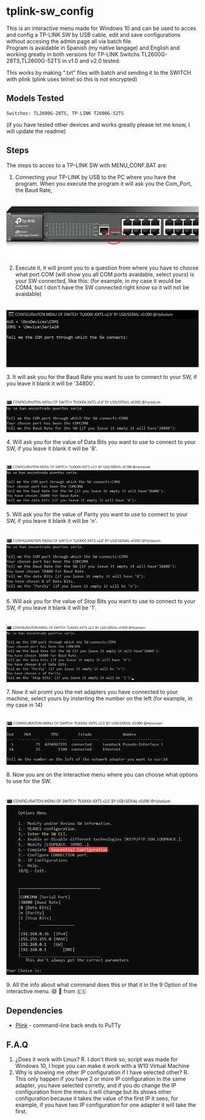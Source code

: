 # tplink-sw_config
 This is an interactive menu made for Windows 10 and can be used to acces and config a TP-LINK SW by USB cable, edit and save configurations without accesing the admin page all via batch file.  
 Program is avaidable in Spanish (my native langage) and English and working greatly in both versions for TP-LINK Switchs TL2600G-28TS,TL2600G-52TS in v1.0 and v2.0 tested.
 
 This works by making ".txt" files with batch and sending it to the SWITCH with plink (plink uses telnet so this is not encrypted)


## Models Tested

    Switches: TL2600G-28TS, TP-LINK T2600G-52TS
	
(if you have tested other devices and works greatly please let me know, I will update the readme)

## Steps
The steps to acces to a TP-LINK SW with MENU_CONF.BAT are:

1. Connecting your TP-LINK by USB to the PC where you have the program.
When you execute the program it will ask you the Com_Port, the Baud Rate,

<p align="center">
    <img src="assets/front-sw.JPG" alt="Front of the Switch" style="margin-top: 20px;">
</p>

2. Execute it, it will promt you to a question from where you have to choose what port COM (will show you all COM ports avaidable, select yours) is your SW connected, like this:
(for example, in my case it would be COM4, but I don't have the SW connected right know so it will not be avaidable)

<p align="center">
    <img src="assets/1.JPG" alt="Terminal" style="margin-top: 20px;">
</p>
3. It will ask you for the Baud Rate you want to use to connect to your SW, if you leave it blank it will be '34800'.
<p align="center">
    <img src="assets/3.PNG" alt="Terminal" style="margin-top: 20px;">
</p>
4. Will ask you for the value of Data Bits you want to use to connect to your SW, if you leave it blank it will be '8'.
<p align="center">
    <img src="assets/4.PNG" alt="Terminal" style="margin-top: 20px;">
</p>
5. Will ask you for the value of Parity you want to use to connect to your SW, if you leave it blank it will be 'n'.
<p align="center">
    <img src="assets/5.PNG" alt="Terminal" style="margin-top: 20px;">
</p>
6. Will ask you for the value of Stop Bits you want to use to connect to your SW, if you leave it blank it will be '1'.
<p align="center">
    <img src="assets/6.PNG" alt="Terminal" style="margin-top: 20px;">
</p>
7. Now it wil promt you the net adapters you have connected to your machine, select yours  by insterting the number on the left (for example, in my case in 14)
<p align="center">
    <img src="assets/7.PNG" alt="Terminal" style="margin-top: 20px;">
</p>
8. Now you are on the interactive menu where you can choose what options to use for the SW.
<p align="center">
    <img src="assets/8.PNG" alt="Terminal" style="margin-top: 20px;">
</p>
9. All the info about what command does this or that it in the 9 Option of the interactive menu. 😄
💖 from 🇪🇸

## Dependencies

* [Plink](https://www.chiark.greenend.org.uk/~sgtatham/putty/latest.html) - command-line back ends to PuTTy

## F.A.Q
1. ¿Does it work with Linux?
R. I don't think so, script was made for Windows 10, I hope you can make it work with a W10 Virtual Machine
2. Why is showing me other IP configuration if I have selected other?
R. This only happen if you have 2 or more IP configuration in the same adapter, you have selected corretly, and if you do change the IP configuration from the menu it will change but its shows other configuration because it takes the value of the first IP it sees, for example, if you have two IP configuration for one adapter it will take the first.
